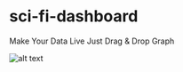 # sci-fi-dashboard
Make Your Data Live Just Drag &amp; Drop Graph

![alt text](https://github.com/ganeshlore/sci-fi-dashboard/blob/master/Sci-Fi-.gif?raw=true)
